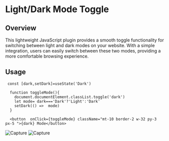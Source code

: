# Light/Dark Mode Toggle

## Overview

This lightweight JavaScript plugin provides a smooth toggle functionality for switching between light and dark modes on your website. With a simple integration, users can easily switch between these two modes, providing a more comfortable browsing experience.

## Usage

```
 const [dark,setDark]=useState('Dark')

  function toggleMode(){
    document.documentElement.classList.toggle('dark')
    let mode= dark==='Dark'?'Light':'Dark'
    setDark(() =>  mode)
  }

  <button  onClick={toggleMode} className="mt-10 border-2 w-32 py-3 px-5 ">{dark} Mode</button>
```
![Capture](https://github.com/RizwanSabir/react-light-dark-mode/assets/125357675/d062224a-0fc8-4e28-b424-f440181a57e9)
![Capture](https://github.com/RizwanSabir/react-light-dark-mode/assets/125357675/e25da6e9-2f58-4aa8-95db-ef326aba6b21)








